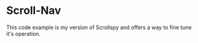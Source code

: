 # Scroll-Nav
This code example is my version of Scrollspy and offers a way to fine tune it's operation.
